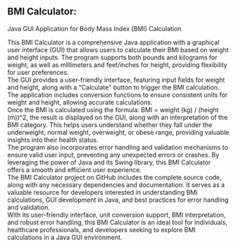 <h2>BMI Calculator:</h2> Java GUI Application for Body Mass Index (BMI) Calculation

This BMI Calculator is a comprehensive Java application with a graphical user interface (GUI) that allows users to calculate their BMI based on weight and height inputs. The program supports both pounds and kilograms for weight, as well as millimeters and feet/inches for height, providing flexibility for user preferences.
<br>
The GUI provides a user-friendly interface, featuring input fields for weight and height, along with a "Calculate" button to trigger the BMI calculation. The application includes conversion functions to ensure consistent units for weight and height, allowing accurate calculations.
<br>
Once the BMI is calculated using the formula: BMI = weight (kg) / (height (m))^2, the result is displayed on the GUI, along with an interpretation of the BMI category. This helps users understand whether they fall under the underweight, normal weight, overweight, or obese range, providing valuable insights into their health status.
<br>
The program also incorporates error handling and validation mechanisms to ensure valid user input, preventing any unexpected errors or crashes. By leveraging the power of Java and its Swing library, this BMI Calculator offers a smooth and efficient user experience.
<br>
The BMI Calculator project on GitHub includes the complete source code, along with any necessary dependencies and documentation. It serves as a valuable resource for developers interested in understanding BMI calculations, GUI development in Java, and best practices for error handling and validation.
<br>
With its user-friendly interface, unit conversion support, BMI interpretation, and robust error handling, this BMI Calculator is an ideal tool for individuals, healthcare professionals, and developers seeking to explore BMI calculations in a Java GUI environment.
<br>
